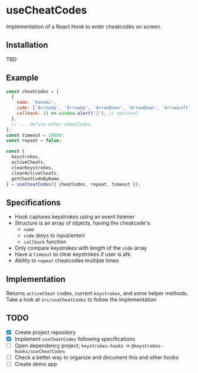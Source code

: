 # useCheatCodes

Implementation of a React Hook to enter cheatcodes on screen.

## Installation

TBD

## Example

```js
const cheatCodes = [
  {
    name: 'konami',
    code: ['ArrowUp', 'ArrowUp', 'ArrowDown', 'ArrowDown', 'ArrowLeft', 'ArrowRight', 'ArrowLeft', 'ArrowRight', 'B', 'A'], // case insensitive (i.e. ArrowUp === arrowup)
    callback: () => window.alert('🐢'), // optional
  },
  // ... define other cheatCodes
];
const timeout = 10000;
const repeat = false;

const {
  keystrokes,
  activeCheats,
  clearKeystrokes,
  clearActiveCheats,
  getCheatCodeByName,
} = useCheatCodes({ cheatCodes, repeat, timeout });
```

## Specifications

- Hook captures keystrokes using an event listener
- Structure is an array of objects, having the cheatcode's:
  - `name`
  - `code` (keys to input/enter)
  - `callback` function
- Only compare keystrokes with length of the `code` array
- Have a `timeout` to clear keystrokes if user is afk
- Ability to `repeat` cheatcodes multiple times

## Implementation

Returns `activeCheat` codes, current `keystrokes`, and some helper methods.
Take a look at `src/useCheatCodes` to follow the implementation

## TODO

- [x] Create project repository
- [x] Implement `useCheatCodes` following specifications
- [ ] Open dependency project; `keystrokes-hooks` -> `@keystrokes-hooks/useCheatCodes`
- [ ] Check a better way to organize and document this and other hooks
- [ ] Create demo app

